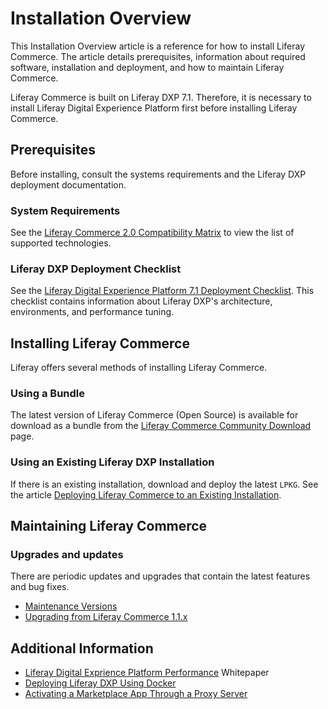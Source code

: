 # Installation Overview

This Installation Overview article is a reference for how to install Liferay Commerce. The article details prerequisites, information about required software, installation and deployment, and how to maintain Liferay Commerce.

Liferay Commerce is built on Liferay DXP 7.1. Therefore, it is necessary to install Liferay Digital Experience Platform first before installing Liferay Commerce.

## Prerequisites

Before installing, consult the systems requirements and the Liferay DXP deployment documentation.

### System Requirements

See the [Liferay Commerce 2.0 Compatibility Matrix](https://web.liferay.com/documents/14/21598941/Liferay+Commerce+2.0+Compatibility+Matrix/0ed97477-f5a7-40a6-b5ab-f00d5e01b75f) to view the list of supported technologies.

### Liferay DXP Deployment Checklist

See the [Liferay Digital Experience Platform 7.1 Deployment Checklist](https://www.liferay.com/documents/10182/3292406/Liferay+DXP+7.1+Deployment+Checklist/cacaac23-9e02-411a-dcc9-adf86f95c513). This checklist contains information about Liferay DXP's architecture, environments, and performance tuning.

## Installing Liferay Commerce

Liferay offers several methods of installing Liferay Commerce.

### Using a Bundle

The latest version of Liferay Commerce (Open Source) is available for download as a bundle from the [Liferay Commerce Community Download](https://commerce.liferay.dev/download) page.

### Using an Existing Liferay DXP Installation

If there is an existing installation, download and deploy the latest `LPKG`. See the article [Deploying Liferay Commerce to an Existing Installation](../deploying-liferay-commerce-to-an-existing-liferay-installation/README.md).

## Maintaining Liferay Commerce

### Upgrades and updates

There are periodic updates and upgrades that contain the latest features and bug fixes.

* [Maintenance Versions](../../../get-help/commerce-enterprise-support/liferay-commerce-fix-delivery-method/README.md)
* [Upgrading from Liferay Commerce 1.1.x](../../upgrades-and-updates/upgrading-from-liferay-commerce-1.1.x/README.md)

## Additional Information

* [Liferay Digital Exprience Platform Performance](https://www.liferay.com/documents/10182/3292406/Liferay+DXP+Performance+-+Benchmark+Study+of+Liferay+DXP+7.1/fe7d4cd2-2efc-b5cc-9680-825ec9bad5be) Whitepaper
* [Deploying Liferay DXP Using Docker ](https://www.liferay.com/documents/10182/1645493/Deploying%20Liferay%20DXP%20Using%20Docker)
* [Activating a Marketplace App Through a Proxy Server](https://help.liferay.com/hc/en-us/articles/360018427391)